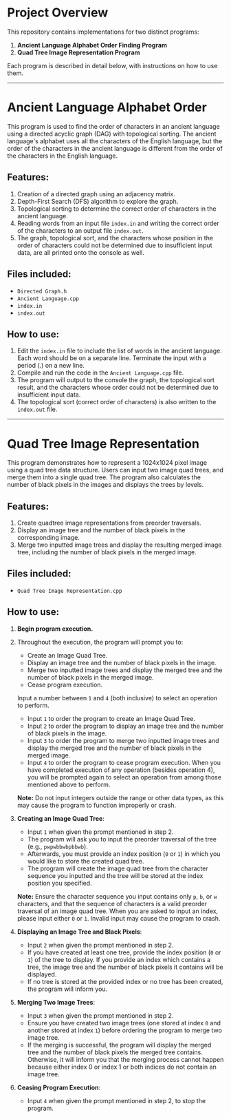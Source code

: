 # Project Overview

This repository contains implementations for two distinct programs:

1. **Ancient Language Alphabet Order Finding Program**
2. **Quad Tree Image Representation Program**

Each program is described in detail below, with instructions on how to use them.

---

# Ancient Language Alphabet Order

This program is used to find the order of characters in an ancient language using a directed acyclic graph (DAG) with topological sorting. The ancient language's alphabet uses all the characters of the English language, but the order of the characters in the ancient language is different from the order of the characters in the English language.

## Features:
1. Creation of a directed graph using an adjacency matrix.
2. Depth-First Search (DFS) algorithm to explore the graph.
3. Topological sorting to determine the correct order of characters in the ancient language.
4. Reading words from an input file `index.in` and writing the correct order of the characters to an output file `index.out`.
5. The graph, topological sort, and the characters whose position in the order of characters could not be determined due to insufficient input data, are all printed onto the console as well.

## Files included:
- `Directed Graph.h`
- `Ancient Language.cpp`
- `index.in`
- `index.out`

## How to use:
1. Edit the `index.in` file to include the list of words in the ancient language. Each word should be on a separate line. Terminate the input with a period (.) on a new line.
2. Compile and run the code in the `Ancient Language.cpp` file.
3. The program will output to the console the graph, the topological sort result, and the characters whose order could not be determined due to insufficient input data.
4. The topological sort (correct order of characters) is also written to the `index.out` file.

---

# Quad Tree Image Representation

This program demonstrates how to represent a 1024x1024 pixel image using a quad tree data structure. Users can input two image quad trees, and merge them into a single quad tree. The program also calculates the number of black pixels in the images and displays the trees by levels.

## Features:
1. Create quadtree image representations from preorder traversals.
2. Display an image tree and the number of black pixels in the corresponding image.
3. Merge two inputted image trees and display the resulting merged image tree, including the number of black pixels in the merged image.

## Files included:
- `Quad Tree Image Representation.cpp`

## How to use:
1. **Begin program execution.**
2. Throughout the execution, the program will prompt you to:
   - Create an Image Quad Tree.
   - Display an image tree and the number of black pixels in the image.
   - Merge two inputted image trees and display the merged tree and the number of black pixels in the merged image.
   - Cease program execution.

   Input a number between `1` and `4` (both inclusive) to select an operation to perform.
   - Input `1` to order the program to create an Image Quad Tree.
   - Input `2` to order the program to display an image tree and the number of black pixels in the image.
   - Input `3` to order the program to merge two inputted image trees and display the merged tree and the number of black pixels in the merged image.
   - Input `4` to order the program to cease program execution.
   When you have completed execution of any operation (besides operation 4), you will be prompted again to select an operation from among those mentioned above to perform. 

   **Note:** Do not input integers outside the range or other data types, as this may cause the program to function improperly or crash.

3. **Creating an Image Quad Tree**:
   - Input `1` when given the prompt mentioned in step 2.
   - The program will ask you to input the preorder traversal of the tree (e.g., `pwpwbbwbpbbwb`).
   - Afterwards, you must provide an index position (`0` or `1`) in which you would like to store the created quad tree.
   - The program will create the image quad tree from the character sequence you inputted and the tree will be stored at the index position you specified.

   **Note:** Ensure the character sequence you input contains only `p`, `b`, or `w` characters, and that the sequence of characters is a valid preorder traversal of an image quad tree. When you are asked to input an index, please input either `0` or `1`. Invalid input may cause the program to crash.

4. **Displaying an Image Tree and Black Pixels**:
   - Input `2` when given the prompt mentioned in step 2.
   - If you have created at least one tree, provide the index position (`0` or `1`) of the tree to display. If you provide an index which contains a tree, the image tree and the number of black pixels it contains will be displayed.
   - If no tree is stored at the provided index or no tree has been created, the program will inform you.

5. **Merging Two Image Trees**:
   - Input `3` when given the prompt mentioned in step 2.
   - Ensure you have created two image trees (one stored at index `0` and another stored at index `1`) before ordering the program to merge two image tree.
   - If the merging is successful, the program will display the merged tree and the number of black pixels the merged tree contains. Otherwise, it will inform you that the merging process cannot happen because either index 0 or index 1 or both indices do not contain an image tree.

6. **Ceasing Program Execution**:
   - Input `4` when given the prompt mentioned in step 2, to stop the program.
